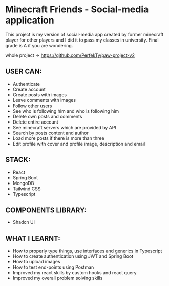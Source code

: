 # Minecraft Friends - Social-media application

This project is my version of social-media app created by former minecraft player for other players and I did it to pass my classes in university. Final grade is A if you are wondering. 

whole project => https://github.com/PerfekTy/paw-project-v2

## USER CAN: 
- Authenticate
- Create account
- Create posts with images
- Leave comments with images
- Follow other users
- See who is following him and who is following him 
- Delete own posts and comments
- Delete entire account
- See minecraft servers which are provided by API
- Search by posts content and author
- Load more posts if there is more than three
- Edit profile with cover and profile image, description and email

## STACK:
- React
- Spring Boot
- MongoDB
- Tailwind CSS
- Typescript

## COMPONENTS LIBRARY:
- Shadcn UI

## WHAT I LEARNT:
- How to properly type things, use interfaces and generics in Typescript
- How to create authentication using JWT and Spring Boot
- How to upload images 
- How to test end-points using Postman
- Improved my react skills by custom hooks and react query
- Improved my overall problem solving skills
